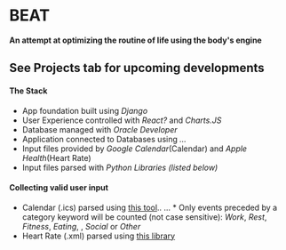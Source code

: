 # BEAT
**An attempt at optimizing the routine of life using the body's engine** 



## See Projects tab for upcoming developments

#### The Stack
* App foundation built using _Django_
* User Experience controlled with _React?_ and _Charts.JS_
* Database managed with _Oracle Developer_
* Application connected to Databases using _..._
* Input files provided by _Google Calendar_(Calendar) and _Apple Health_(Heart Rate)
* Input files parsed with _Python Libraries (listed below)_

#### Collecting valid user input
* Calendar (.ics) parsed using [this tool](http://www.markwk.com/data-analysis-for-apple-health.html)..
... * Only events preceded by a category keyword will be counted (not case sensitive): _Work_, _Rest_, _Fitness_, _Eating_, , _Social_ or _Other_
* Heart Rate (.xml) parsed using [this library](https://icalendar.readthedocs.io/en/latest/)
